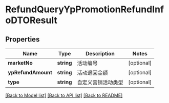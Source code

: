 # RefundQueryYpPromotionRefundInfoDTOResult

## Properties
Name | Type | Description | Notes
------------ | ------------- | ------------- | -------------
**marketNo** | **string** | 活动编号 | [optional] 
**ypRefundAmount** | **string** | 活动退回金额 | [optional] 
**type** | **string** | 自定义营销活动类型 | [optional] 

[[Back to Model list]](../README.md#documentation-for-models) [[Back to API list]](../README.md#documentation-for-api-endpoints) [[Back to README]](../README.md)


